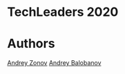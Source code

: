 # TechLeaders 2020

# Authors

[Andrey Zonov](https://github.com/azonov)
[Andrey Balobanov](https://github.com/AndreiBP)
